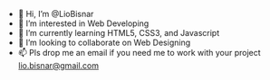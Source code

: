- 👋 Hi, I’m @LioBisnar
- 👀 I’m interested in Web Developing
- 🌱 I’m currently learning HTML5, CSS3, and Javascript
- 💞️ I’m looking to collaborate on Web Designing
- 📫 Pls drop me an email if you need me to work with your project lio.bisnar@gmail.com

<!---
LioBisnar/LioBisnar is a ✨ special ✨ repository because its `README.md` (this file) appears on your GitHub profile.
You can click the Preview link to take a look at your changes.
--->
